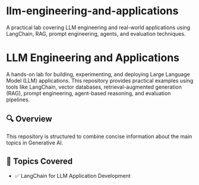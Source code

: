 # llm-engineering-and-applications
A practical lab covering LLM engineering and real-world applications using LangChain, RAG, prompt engineering, agents, and evaluation techniques.



# LLM Engineering and Applications

A hands-on lab for building, experimenting, and deploying Large Language Model (LLM) applications. This repository provides practical examples using tools like LangChain, vector databases, retrieval-augmented generation (RAG), prompt engineering, agent-based reasoning, and evaluation pipelines.

## 🔍 Overview

This repository is structured to combine concise information about the main topics in Generative AI.


## 🧱 Topics Covered

- ✅ LangChain for LLM Application Development
  

